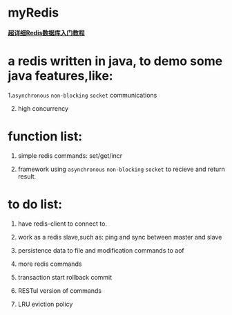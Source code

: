 # myRedis  
 **[超详细Redis数据库入门教程](https://www.cnblogs.com/joeblackzqq/p/6229387.html0)**

a redis written in java, to demo some java features,like:
====

1.`asynchronous` `non-blocking` `socket` communications

2. high concurrency


function list:
=====

1. simple redis commands: set/get/incr

2. framework using `asynchronous` `non-blocking` `socket` to recieve and return result.

to do list:
===

1. have redis-client to connect to.

2. work as a redis slave,such as: ping and sync between master and slave

3. persistence data to file and modification commands to aof 

4. more redis commands

5. transaction start rollback commit

6. RESTul version of commands

7. LRU eviction policy


